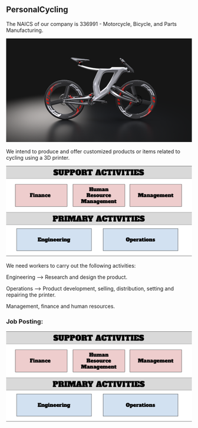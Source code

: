 ## PersonalCycling
The NAICS of our company is 336991 - Motorcycle, Bicycle, and Parts Manufacturing.

![Image](bicihome-furia-1200x670.png)

We intend to produce and offer customized products or items related to cycling using a 3D printer.

![Image](https://github.com/Ainhoa-Urtasun-UPNA/hohr-project-group-assignment-personalcycling/blob/gh-pages/Captura%20de%20pantalla%202021-04-16%20a%20las%2011.31.51.png)

We need workers to carry out the following activities:

Engineering --> Research and design the product.

Operations --> Product development, selling, distribution, setting and repairing the printer.

Management, finance and human resources.

### Job Posting:

![Image](https://github.com/Ainhoa-Urtasun-UPNA/hohr-project-group-assignment-personalcycling/blob/gh-pages/Captura%20de%20pantalla%202021-04-16%20a%20las%2011.31.51.png)





